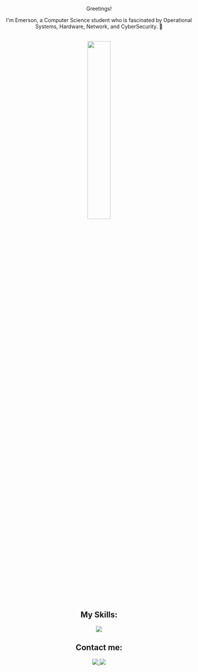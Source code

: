 <p align="center"> Greetings!
<p align="center"> I'm Emerson, a Computer Science student who is fascinated by Operational Systems, Hardware, Network, and CyberSecurity. 👾<br><br>

<div align="center" style="margin-bottom:100px">
    <img width=35% align="center" src="https://github-readme-stats.vercel.app/api/top-langs/?username=emersondmatos&show_icons=true&theme=react&layout=compact" />
</div>
<br><br>

<div align="center" style="margin-bottom:5px">

 ## My Skills:
</div>
<p align="center">
  <a href="https://skillicons.dev">
    <img src="https://skillicons.dev/icons?i=java,js,bash,powershell,python,mysql,postgres,git,linux,bsd&perline=5" />
  </a>
</p>
<div align="center" style="margin-bottom:10px">

 ## Contact me:
</div>
<p align="center">
  <a href="https://www.linkedin.com/in/emerson-de-matos-6532aa2b7/">
    <img src="https://skillicons.dev/icons?i=linkedin" />
  </a>
  <a href="mailto:emersonmaiadematos@gmail.com">
    <img src="https://skillicons.dev/icons?i=gmail" />
  </a>
</p>
